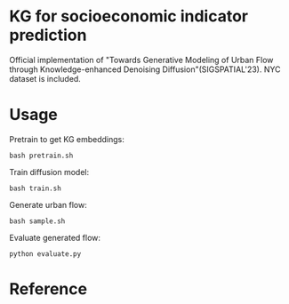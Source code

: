 # KG for socioeconomic indicator prediction

Official implementation of "Towards Generative Modeling of Urban Flow through Knowledge-enhanced Denoising Diffusion"(SIGSPATIAL'23).
NYC dataset is included.

# Usage

Pretrain to get KG embeddings:
```
bash pretrain.sh
```

Train diffusion model:

```
bash train.sh
```

Generate urban flow:

```
bash sample.sh
```

Evaluate generated flow:

```
python evaluate.py
```

# Reference
```

```
